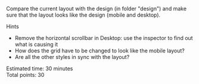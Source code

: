 Compare the current layout with the design (in folder "design") and make sure that the layout looks like the design (mobile and desktop).

Hints <br>
- Remove the horizontal scrollbar in Desktop: use the inspector to find out what is causing it
- How does the grid have to be changed to look like the mobile layout?
- Are all the other styles in sync with the layout?

Estimated time: 30 minutes <br>
Total points: 30
